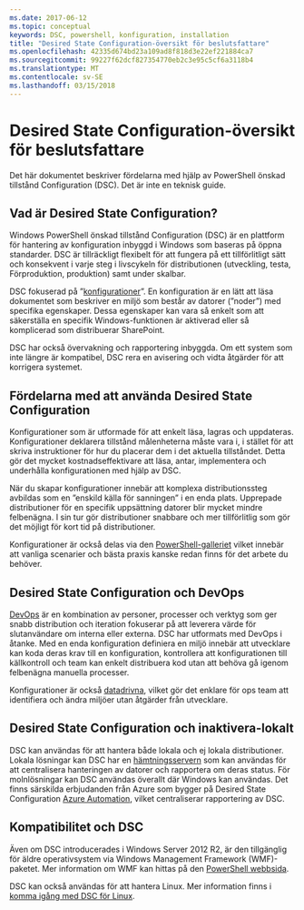 ```yaml
---
ms.date: 2017-06-12
ms.topic: conceptual
keywords: DSC, powershell, konfiguration, installation
title: "Desired State Configuration-översikt för beslutsfattare"
ms.openlocfilehash: 42335d674bd23a109ad8f818d3e22ef221884ca7
ms.sourcegitcommit: 99227f62dcf827354770eb2c3e95c5cf6a3118b4
ms.translationtype: MT
ms.contentlocale: sv-SE
ms.lasthandoff: 03/15/2018
---
```

# <a name="desired-state-configuration-overview-for-decision-makers"></a>Desired State Configuration-översikt för beslutsfattare

Det här dokumentet beskriver fördelarna med hjälp av PowerShell önskad tillstånd Configuration (DSC). Det är inte en teknisk guide.

## <a name="what-is-desired-state-configuration"></a>Vad är Desired State Configuration?

Windows PowerShell önskad tillstånd Configuration (DSC) är en plattform för hantering av konfiguration inbyggd i Windows som baseras på öppna standarder. DSC är tillräckligt flexibelt för att fungera på ett tillförlitligt sätt och konsekvent i varje steg i livscykeln för distributionen (utveckling, testa, Förproduktion, produktion) samt under skalbar. 

DSC fokuserad på ”[konfigurationer](https://msdn.microsoft.com/powershell/dsc/configurations)”.
En konfiguration är en lätt att läsa dokumentet som beskriver en miljö som består av datorer (”noder”) med specifika egenskaper. Dessa egenskaper kan vara så enkelt som att säkerställa en specifik Windows-funktionen är aktiverad eller så komplicerad som distribuerar SharePoint. 

DSC har också övervakning och rapportering inbyggda. Om ett system som inte längre är kompatibel, DSC rera en avisering och vidta åtgärder för att korrigera systemet. 

## <a name="benefits-of-using-desired-state-configuration"></a>Fördelarna med att använda Desired State Configuration

Konfigurationer som är utformade för att enkelt läsa, lagras och uppdateras. Konfigurationer deklarera tillstånd målenheterna måste vara i, i stället för att skriva instruktioner för hur du placerar dem i det aktuella tillståndet. Detta gör det mycket kostnadseffektivare att läsa, antar, implementera och underhålla konfigurationen med hjälp av DSC. 

När du skapar konfigurationer innebär att komplexa distributionssteg avbildas som en ”enskild källa för sanningen” i en enda plats. Upprepade distributioner för en specifik uppsättning datorer blir mycket mindre felbenägna. I sin tur gör distributioner snabbare och mer tillförlitlig som gör det möjligt för kort tid på distributioner.

Konfigurationer är också delas via den [PowerShell-galleriet](https://powershellgallery.com) vilket innebär att vanliga scenarier och bästa praxis kanske redan finns för det arbete du behöver.


## <a name="desired-state-configuration-and-devops"></a>Desired State Configuration och DevOps

[DevOps](http://blogs.technet.com/b/ashleymcglone/archive/2015/11/20/devops-for-n00bs-ie-windows-people.aspx) är en kombination av personer, processer och verktyg som ger snabb distribution och iteration fokuserar på att leverera värde för slutanvändare om interna eller externa. DSC har utformats med DevOps i åtanke. Med en enda konfiguration definiera en miljö innebär att utvecklare kan koda deras krav till en konfiguration, kontrollera att konfigurationen till källkontroll och team kan enkelt distribuera kod utan att behöva gå igenom felbenägna manuella processer. 

Konfigurationer är också [datadrivna](https://msdn.microsoft.com/powershell/dsc/configdata), vilket gör det enklare för ops team att identifiera och ändra miljöer utan åtgärder från utvecklare. 

## <a name="desired-state-configuration-on--and-off-premises"></a>Desired State Configuration och inaktivera-lokalt

DSC kan användas för att hantera både lokala och ej lokala distributioner. Lokala lösningar kan DSC har en [hämtningsservern](https://msdn.microsoft.com/powershell/dsc/pullserver) som kan användas för att centralisera hanteringen av datorer och rapportera om deras status. För molnlösningar kan DSC användas överallt där Windows kan användas. Det finns särskilda erbjudanden från Azure som bygger på Desired State Configuration [Azure Automation](https://azure.microsoft.com/en-us/documentation/services/automation/), vilket centraliserar rapportering av DSC. 

## <a name="dsc-and-compatibility"></a>Kompatibilitet och DSC

Även om DSC introducerades i Windows Server 2012 R2, är den tillgänglig för äldre operativsystem via Windows Management Framework (WMF)-paketet. Mer information om WMF kan hittas på den [PowerShell webbsida](https://msdn.microsoft.com/en-us/powershell/). 

DSC kan också användas för att hantera Linux. Mer information finns i [komma igång med DSC för Linux](https://msdn.microsoft.com/en-us/powershell/dsc/lnxgettingstarted).

